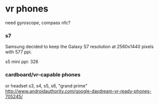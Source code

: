 # vr phones

need gyroscope, compass
nfc?

### s7

Samsung decided to keep the Galaxy S7 resolution at 2560x1440 pixels with 577 ppi.

s5 mini ppi: 326


### cardboard/vr-capable phones

or headset
s3, s4, s5, s6, "grand prime"
http://www.androidauthority.com/google-daydream-vr-ready-phones-705245/
